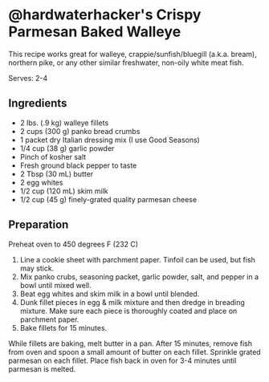 \@hardwaterhacker's Crispy Parmesan Baked Walleye
=================================================

This recipe works great for walleye, crappie/sunfish/bluegill (a.k.a.
bream), northern pike, or any other similar freshwater, non-oily white
meat fish.

Serves: 2-4

Ingredients
-----------

-   2 lbs. (.9 kg) walleye fillets
-   2 cups (300 g) panko bread crumbs
-   1 packet dry Italian dressing mix (I use Good Seasons)
-   1/4 cup (38 g) garlic powder
-   Pinch of kosher salt
-   Fresh ground black pepper to taste
-   2 Tbsp (30 mL) butter
-   2 egg whites
-   1/2 cup (120 mL) skim milk
-   1/2 cup (45 g) finely-grated quality parmesan cheese

Preparation
-----------

Preheat oven to 450 degrees F (232 C)

1.  Line a cookie sheet with parchment paper. Tinfoil can be used, but
    fish may stick.
2.  Mix panko crubs, seasoning packet, garlic powder, salt, and pepper
    in a bowl until mixed well.
3.  Beat egg whites and skim milk in a bowl until blended.
4.  Dunk fillet pieces in egg & milk mixture and then dredge in breading
    mixture. Make sure each piece is thoroughly coated and place on
    parchment paper.
5.  Bake fillets for 15 minutes.

While fillets are baking, melt butter in a pan. After 15 minutes, remove
fish from oven and spoon a small amount of butter on each fillet.
Sprinkle grated parmesan on each fillet. Place fish back in oven for 3-4
minutes until parmesan is melted.
